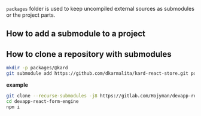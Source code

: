 `packages` folder is used to keep uncompiled external sources as submodules or the project parts.

## How to add a submodule to a project



## How to clone a repository with submodules

```sh
mkdir -p packages/@kard
git submodule add https://github.com/dkarmalita/kard-react-store.git packages/@kard/react-store
```

__example__
```sh
git clone --recurse-submodules -j8 https://gitlab.com/Hojyman/devapp-react-form-engine.git
cd devapp-react-form-engine
npm i
```

